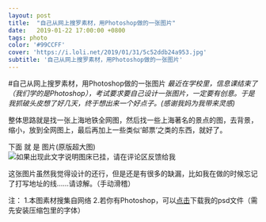 ```yaml
---
layout: post
title:  "自己从网上搜罗素材，用Photoshop做的一张图片"
date:   2019-01-22 17:00:00 +0800
tags: photo
color: '#99CCFF'
cover: 'https://i.loli.net/2019/01/31/5c52ddb24a953.jpg'
subtitle: '自己从网上搜罗素材，用Photoshop做的一张图片'
---
```

#自己从网上搜罗素材，用Photoshop做的一张图片
*最近在学校里，信息课结束了（我们学的是Photoshop），考试要求要自己设计一张图片，一定要有创意。于是我抓破头皮想了好几天，终于想出来一个好点子。(感谢我妈为我带来灵感)*

整体思路就是找一张上海地铁全网图，然后找一些上海著名的景点的图，去背景，缩小，放到全网图上，最后再加上一些类似‘邮票’之类的东西，就好了。

下面
就
是
图片(原版超大图)
![如果出现此文字说明图床已挂，请在评论区反馈给我](https://i.loli.net/2019/01/31/5c52ddb24a953.jpg)

这张图片虽然我觉得设计的还行，但是还是有很多的缺漏，比如我在做的时候忘记了打写地址的线……请谅解。（手动滑稽）

注：
1.本图素材搜集自网络
2.若你有Photoshop，可以[点击](https://liangxu.wang/Photoshop%E4%BD%9C%E5%93%81.zip)下载我的psd文件（需先安装压缩包里的字体）

